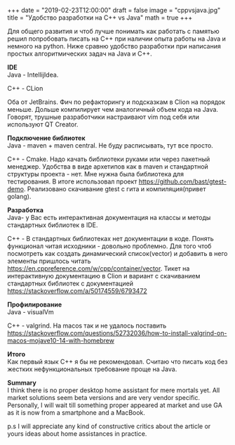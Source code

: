 +++
date = "2019-02-23T12:00:00"
draft = false
image = "cppvsjava.jpg"
title = "Удобство разработки на С++ vs Java"
math = true
+++


Для общего развития и чтоб лучше понимать как работать с памятью решил попробовать писать на C++ при наличии опыта работы на Java и немного на python. Ниже сравню удобство разработки при написания простых алгоритмических задач на Java и С++.

**IDE**  
Java - IntellijIdea.

C++ - CLion

Оба от JetBrains. Фич по рефакторингу и подсказкам в Clion на порядок меньше. Дольше компилирует чем аналогичный объем кода на Java. Говорят, трушные разработчики настраивают vim под себя или используют QT Creator.

**Подключение библиотек**  
Java - maven + maven central. Не буду расписывать, тут все просто.

С++ - Cmake. Надо качать библиотеки руками или через пакетный менеджер. Удобства в виде архетипов как в maven и стандартной структуры проекта - нет. Мне нужна была библиотека для тестирования. В итоге использовал проект https://github.com/bast/gtest-demo. Реализовано скачивание gtest с гита и компиляция(привет golang).

  
**Разработка**  
Java- у Вас есть интерактивная документация на классы и методы стандартных библиотек в IDE.

C++ - В стандартных библиотеках нет документации в коде. Понять функционал читая исходники - довольно проблемно. Для того чтоб посмотреть как создать динамический список(vector) и добавить в него элементы пришлось читать https://en.cppreference.com/w/cpp/container/vector. Тикет на интерактивную документацию в Clion и вариант с скачиванием стандартных библиотек с документацией https://stackoverflow.com/a/50174559/6793472

**Профилирование**  
Java - visualVm

C++ - valgrind. На macos так и не удалось поставить https://stackoverflow.com/questions/52732036/how-to-install-valgrind-on-macos-mojave10-14-with-homebrew

**Итого**  
Как первый язык С++ я бы не рекомендовал. Считаю что писать код без жестких нефункциональных требование проще на Java.

  
**Summary**  
I think there is no proper desktop home assistant for mere mortals yet. All market solutions seem beta versions and are very vendor specific. Personally, I will wait till something proper appeared at market and use GA as it is now from a smartphone and a MacBook.

p.s I will appreciate any kind of constructive critics about the article or yours ideas about home assistances in practice.
